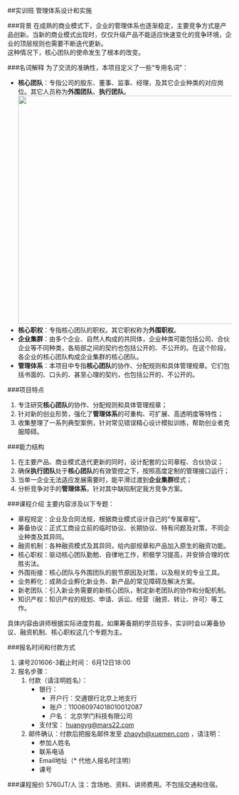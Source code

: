 ##实训班
管理体系设计和实施

###背景
在成熟的商业模式下，企业的管理体系也逐渐稳定，主要竞争方式是产品创新。当新的商业模式出现时，仅仅升级产品不能适应快速变化的竞争环境，企业的顶层规则也需要不断迭代更新。  
这种情况下，核心团队的使命发生了根本的改变。  

###名词解释
为了交流的准确性，本项目定义了一些“专用名词”：

* **核心团队**：专指公司的股东、董事、监事、经理，及其它企业种类的对应岗位。其它人员称为**外围团队**、**执行团队**。
<img src="img/kernel.png" width=512></img>
* **核心职权**：专指核心团队的职权。其它职权称为**外围职权**。
* **企业集群**：由多个企业、自然人构成的共同体，企业种类可能包括公司、合伙企业等不同种类，各局部之间的契约也包括公开的、不公开的。在这个阶段，各企业的核心团队构成企业集群的核心团队。
* **管理体系**：本项目中专指**核心团队**的协作、分配规则和具体管理规章。它们包括书面的、口头的、甚至心理的契约，也包括公开的、不公开的。

###项目特点
1. 专注研究**核心团队**的协作、分配规则和具体管理规章；
2. 针对新的创业形势，强化了**管理体系**的可重构、可扩展、高透明度等特性；
3. 收集整理了一系列典型案例，针对常见错误精心设计模拟训练，帮助创业者克服障碍。

###能力结构
1. 在主要产品、商业模式迭代更新的同时，设计配套的公司章程、合伙协议；
2. 确保**执行团队**处于**核心团队**的有效管控之下，按照高度定制的管理接口运行；
3. 当单一企业无法适应发展需要时，能平滑过渡到**企业集群**模式；
4. 分析竞争对手的**管理体系**，针对其中缺陷制定我方竞争方案。

###课程介绍 
主要内容涉及以下专题：

* 章程规定：企业及合同法规，根据商业模式设计自己的“专属章程”。
* 筹备协议：正式工商设立前的临时协议、长期协议、特有问题及对策，不同企业种类及其异同。
* 融资机制：各种融资模式及其异同，给内部规章和产品加入原生的融资功能。
* 核心职权：驱动核心团队勤勉、自律地工作，积极学习提高，并安排合理的优胜劣汰。
* 外围衔接：核心团队与外围团队的脱节原因及对策，以及相关的专业工具。
* 业务孵化：成熟企业孵化新业务、新产品的常见障碍及解决方案。
* 新老团队：引入新业务需要的新核心团队，制定新老团队的协作和分配机制。
* 知识产权：知识产权的规划、申请、诉讼、经营（融资、转让、许可）等工作。

具体内容由讲师根据实际进度剪裁，如果筹备期的学员较多，实训时会以筹备协议、融资机制、核心职权这几个专题为主。
          
###报名时间和付款方式 
1. 课号201606-3截止时间： 6月12日18:00
2. 报名步骤：
	1. 付款（请注明姓名）： 
		* 银行：
			* 开户行：交通银行北京上地支行  
			* 账户：110060974018010012087  
			* 户名： 北京学门科技有限公司  
		* 支付宝： huangyg@mars22.com 
	2. 邮件确认：付款后把报名邮件发至 zhaoyh@xuemen.com ，请注明：  
		* 参加人姓名
		* 联系电话
		* Email地址（* 代他人报名时注明）
		* 课号

###课程报价 
5760JT/人
注：含场地、资料、讲师费用。不包括交通和住宿。